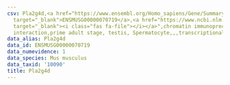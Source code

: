 ```yaml
---
csv: Pla2g4d,<a href="https://www.ensembl.org/Homo_sapiens/Gene/Summary?db=core;g=ENSMUSG00000070719"
  target="_blank">ENSMUSG00000070719</a>,<a href="https://www.ncbi.nlm.nih.gov/pubmed/25450459"
  target="_blank"><i class="fas fa-file"></i></a>",chromatin immunoprecipitation assay,direct
  interaction,prime adult stage, testis, Spermatocyte,,,transcriptional regulation,
data_alias: Pla2g4d
data_id: ENSMUSG00000070719
data_numevidence: 1
data_species: Mus musculus
data_taxid: '10090'
title: Pla2g4d
---
```


